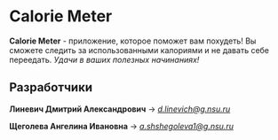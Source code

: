 # Calorie Meter
**Calorie Meter** - приложение, которое поможет вам похудеть! Вы сможете следить за использованными калориями и не давать себе переедать. 
*Удачи в ваших полезных начинаниях!*

## Разработчики
**Линевич Дмитрий Александрович** -> *d.linevich@g.nsu.ru*

**Щеголева Ангелина Ивановна** -> *a.shshegoleva1@g.nsu.ru*